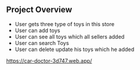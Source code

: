 ## Project Overview
- User gets three type of toys in this store
- User can add toys
- User can see all toys which all sellers added
- User can search Toys
- User can delete update his toys which he added

https://car-doctor-3d747.web.app/
